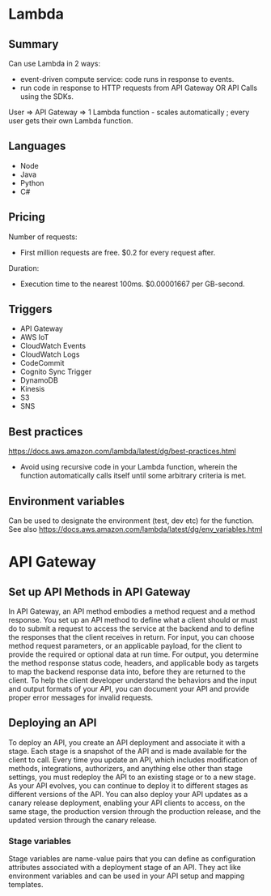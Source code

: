 # Lambda

## Summary

Can use Lambda in 2 ways:

- event-driven compute service: code runs in response to events.
- run code in response to HTTP requests from API Gateway OR API Calls using the SDKs.

User => API Gateway => 1 Lambda function - scales automatically ; every user gets their own Lambda function.

## Languages

- Node
- Java
- Python
- C#

## Pricing

Number of requests:
- First million requests are free. $0.2 for every request after.

Duration:
- Execution time to the nearest 100ms. $0.00001667 per GB-second.

## Triggers

- API Gateway
- AWS IoT
- CloudWatch Events
- CloudWatch Logs
- CodeCommit
- Cognito Sync Trigger
- DynamoDB
- Kinesis
- S3
- SNS

## Best practices

https://docs.aws.amazon.com/lambda/latest/dg/best-practices.html

- Avoid using recursive code in your Lambda function, wherein the function automatically calls itself until some arbitrary criteria is met.

## Environment variables

Can be used to designate the environment (test, dev etc) for the function. See also https://docs.aws.amazon.com/lambda/latest/dg/env_variables.html

# API Gateway

## Set up API Methods in API Gateway

In API Gateway, an API method embodies a method request and a method response. You set up an API method to define what a client should or must do to submit a request to access the service at the backend and to define the responses that the client receives in return. For input, you can choose method request parameters, or an applicable payload, for the client to provide the required or optional data at run time. For output, you determine the method response status code, headers, and applicable body as targets to map the backend response data into, before they are returned to the client. To help the client developer understand the behaviors and the input and output formats of your API, you can document your API and provide proper error messages for invalid requests.

## Deploying an API

To deploy an API, you create an API deployment and associate it with a stage. Each stage is a snapshot of the API and is made available for the client to call. Every time you update an API, which includes modification of methods, integrations, authorizers, and anything else other than stage settings, you must redeploy the API to an existing stage or to a new stage. As your API evolves, you can continue to deploy it to different stages as different versions of the API. You can also deploy your API updates as a canary release deployment, enabling your API clients to access, on the same stage, the production version through the production release, and the updated version through the canary release.

### Stage variables

Stage variables are name-value pairs that you can define as configuration attributes associated with a deployment stage of an API. They act like environment variables and can be used in your API setup and mapping templates.
